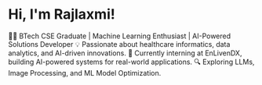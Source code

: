 # Hi, I'm Rajlaxmi!
👩‍💻 BTech CSE Graduate | Machine Learning Enthusiast | AI-Powered Solutions Developer
💡 Passionate about healthcare informatics, data analytics, and AI-driven innovations.
📌 Currently interning at EnLivenDX, building AI-powered systems for real-world applications.
🔍 Exploring LLMs, Image Processing, and ML Model Optimization.
